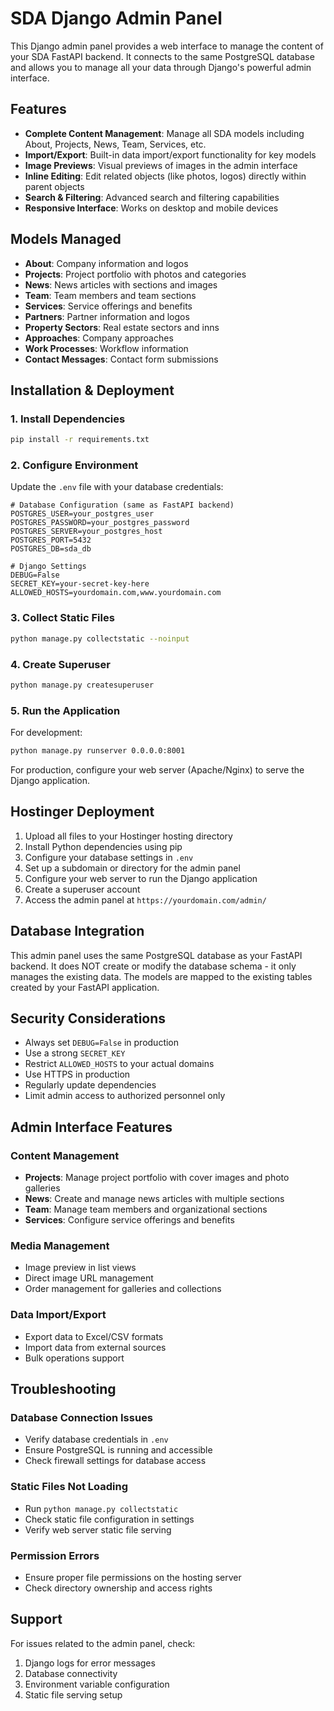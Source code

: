 # SDA Django Admin Panel

This Django admin panel provides a web interface to manage the content of your SDA FastAPI backend. It connects to the same PostgreSQL database and allows you to manage all your data through Django's powerful admin interface.

## Features

- **Complete Content Management**: Manage all SDA models including About, Projects, News, Team, Services, etc.
- **Import/Export**: Built-in data import/export functionality for key models
- **Image Previews**: Visual previews of images in the admin interface
- **Inline Editing**: Edit related objects (like photos, logos) directly within parent objects
- **Search & Filtering**: Advanced search and filtering capabilities
- **Responsive Interface**: Works on desktop and mobile devices

## Models Managed

- **About**: Company information and logos
- **Projects**: Project portfolio with photos and categories
- **News**: News articles with sections and images
- **Team**: Team members and team sections
- **Services**: Service offerings and benefits
- **Partners**: Partner information and logos
- **Property Sectors**: Real estate sectors and inns
- **Approaches**: Company approaches
- **Work Processes**: Workflow information
- **Contact Messages**: Contact form submissions

## Installation & Deployment

### 1. Install Dependencies

```bash
pip install -r requirements.txt
```

### 2. Configure Environment

Update the `.env` file with your database credentials:

```env
# Database Configuration (same as FastAPI backend)
POSTGRES_USER=your_postgres_user
POSTGRES_PASSWORD=your_postgres_password
POSTGRES_SERVER=your_postgres_host
POSTGRES_PORT=5432
POSTGRES_DB=sda_db

# Django Settings
DEBUG=False
SECRET_KEY=your-secret-key-here
ALLOWED_HOSTS=yourdomain.com,www.yourdomain.com
```

### 3. Collect Static Files

```bash
python manage.py collectstatic --noinput
```

### 4. Create Superuser

```bash
python manage.py createsuperuser
```

### 5. Run the Application

For development:
```bash
python manage.py runserver 0.0.0.0:8001
```

For production, configure your web server (Apache/Nginx) to serve the Django application.

## Hostinger Deployment

1. Upload all files to your Hostinger hosting directory
2. Install Python dependencies using pip
3. Configure your database settings in `.env`
4. Set up a subdomain or directory for the admin panel
5. Configure your web server to run the Django application
6. Create a superuser account
7. Access the admin panel at `https://yourdomain.com/admin/`

## Database Integration

This admin panel uses the same PostgreSQL database as your FastAPI backend. It does NOT create or modify the database schema - it only manages the existing data. The models are mapped to the existing tables created by your FastAPI application.

## Security Considerations

- Always set `DEBUG=False` in production
- Use a strong `SECRET_KEY`
- Restrict `ALLOWED_HOSTS` to your actual domains
- Use HTTPS in production
- Regularly update dependencies
- Limit admin access to authorized personnel only

## Admin Interface Features

### Content Management
- **Projects**: Manage project portfolio with cover images and photo galleries
- **News**: Create and manage news articles with multiple sections
- **Team**: Manage team members and organizational sections
- **Services**: Configure service offerings and benefits

### Media Management
- Image preview in list views
- Direct image URL management
- Order management for galleries and collections

### Data Import/Export
- Export data to Excel/CSV formats
- Import data from external sources
- Bulk operations support

## Troubleshooting

### Database Connection Issues
- Verify database credentials in `.env`
- Ensure PostgreSQL is running and accessible
- Check firewall settings for database access

### Static Files Not Loading
- Run `python manage.py collectstatic`
- Check static file configuration in settings
- Verify web server static file serving

### Permission Errors
- Ensure proper file permissions on the hosting server
- Check directory ownership and access rights

## Support

For issues related to the admin panel, check:
1. Django logs for error messages
2. Database connectivity
3. Environment variable configuration
4. Static file serving setup
